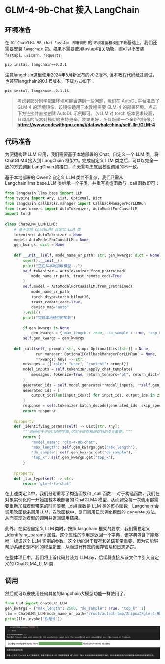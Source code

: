 # GLM-4-9b-Chat 接入 LangChain 

## 环境准备

在 `01-ChatGLM4-9B-chat FastApi 部署调用` 的 `环境准备`和`模型下载`基础上，我们还需要安装 `langchain` 包。如果不需要使用fastapi相关功能，则可以不安装 `fastapi、uvicorn、requests`。

```bash
pip install langchain==0.2.1
```
注意langchain这里使用2024年5月新发布的v0.2版本, 但本教程代码经过测试，也兼容langchain的0.1.15版本，下载方式如下：
```bash
pip install langchain==0.1.15
```

> 考虑到部分同学配置环境可能会遇到一些问题，我们在 AutoDL 平台准备了 GLM-4 的环境镜像，该镜像适用于本教程需要 GLM-4 的部署环境。点击下方链接并直接创建 AutoDL 示例即可。（vLLM 对 torch 版本要求较高，且越高的版本对模型的支持更全，效果更好，所以新建一个全新的镜像。） **https://www.codewithgpu.com/i/datawhalechina/self-llm/GLM-4**

## 代码准备

为便捷构建 LLM 应用，我们需要基于本地部署的 Chat，自定义一个 LLM 类，将 ChatGLM4 接入到 LangChain 框架中。完成自定义 LLM 类之后，可以以完全一致的方式调用 LangChain 的接口，而无需考虑底层模型调用的不一致。

基于本地部署的 Qwen2 自定义 LLM 类并不复杂，我们只需从 Langchain.llms.base.LLM 类继承一个子类，并重写构造函数与 _call 函数即可：

```python
from langchain.llms.base import LLM
from typing import Any, List, Optional, Dict
from langchain.callbacks.manager import CallbackManagerForLLMRun
from transformers import AutoTokenizer, AutoModelForCausalLM
import torch

class ChatGLM4_LLM(LLM):
    # 基于本地 ChatGLM4 自定义 LLM 类
    tokenizer: AutoTokenizer = None
    model: AutoModelForCausalLM = None
    gen_kwargs: dict = None
        
    def __init__(self, mode_name_or_path: str, gen_kwargs: dict = None):
        super().__init__()
        print("正在从本地加载模型...")
        self.tokenizer = AutoTokenizer.from_pretrained(
            mode_name_or_path, trust_remote_code=True
        )
        self.model = AutoModelForCausalLM.from_pretrained(
            mode_name_or_path,
            torch_dtype=torch.bfloat16,
            trust_remote_code=True,
            device_map="auto"
        ).eval()
        print("完成本地模型的加载")
        
        if gen_kwargs is None:
            gen_kwargs = {"max_length": 2500, "do_sample": True, "top_k": 1}
        self.gen_kwargs = gen_kwargs
        
    def _call(self, prompt: str, stop: Optional[List[str]] = None,
              run_manager: Optional[CallbackManagerForLLMRun] = None,
              **kwargs: Any) -> str:
        messages = [{"role": "user", "content": prompt}]
        model_inputs = self.tokenizer.apply_chat_template(
            messages, tokenize=True, return_tensors="pt", return_dict=True, add_generation_prompt=True
        )
        generated_ids = self.model.generate(**model_inputs, **self.gen_kwargs)
        generated_ids = [
            output_ids[len(input_ids):] for input_ids, output_ids in zip(model_inputs['input_ids'], generated_ids)
        ]
        response = self.tokenizer.batch_decode(generated_ids, skip_special_tokens=True)[0]
        return response
    
    @property
    def _identifying_params(self) -> Dict[str, Any]:
        """返回用于识别LLM的字典,这对于缓存和跟踪目的至关重要。"""
        return {
            "model_name": "glm-4-9b-chat",
            "max_length": self.gen_kwargs.get("max_length"),
            "do_sample": self.gen_kwargs.get("do_sample"),
            "top_k": self.gen_kwargs.get("top_k"),
        }

    @property
    def _llm_type(self) -> str:
        return "glm-4-9b-chat"
```
在上述类定义中，我们分别重写了构造函数和 _call 函数： 对于构造函数，我们在对象实例化的一开始加载本地部署的 ChatGLM4 模型，从而避免每一次调用都需要重新加载模型带来的时间浪费; _call 函数是 LLM 类的核心函数，Langchain 会调用改函数来调用LLM，在改函数中，我们调用已实例化模型的 generate 方法，从而实现对模型的调用并返回调用结果。

此外，在实现自定义 LLM 类时，按照 langchain 框架的要求，我们需要定义 _identifying_params 属性。这个属性的作用是返回一个字典，该字典包含了能够唯一标识这个 LLM 实例的参数。这个功能对于缓存和追踪非常重要，因为它能够帮助系统识别不同的模型配置，从而进行有效的缓存管理和日志追踪。

在整体项目中，我们将上诉代码封装为 LLM.py，后续将直接从该文件中引入自定义的 ChatGLM4_LLM 类

## 调用

然后就可以像使用任何其他的langchain大模型功能一样使用了。  

```python
from LLM import ChatGLM4_LLM
gen_kwargs = {"max_length": 2500, "do_sample": True, "top_k": 1}
llm = ChatGLM4_LLM(mode_name_or_path="/root/autodl-tmp/ZhipuAI/glm-4-9b-chat", gen_kwargs=gen_kwargs)
print(llm.invoke("你是谁"))
```

![模型返回回答效果](images/image02-1.png)

